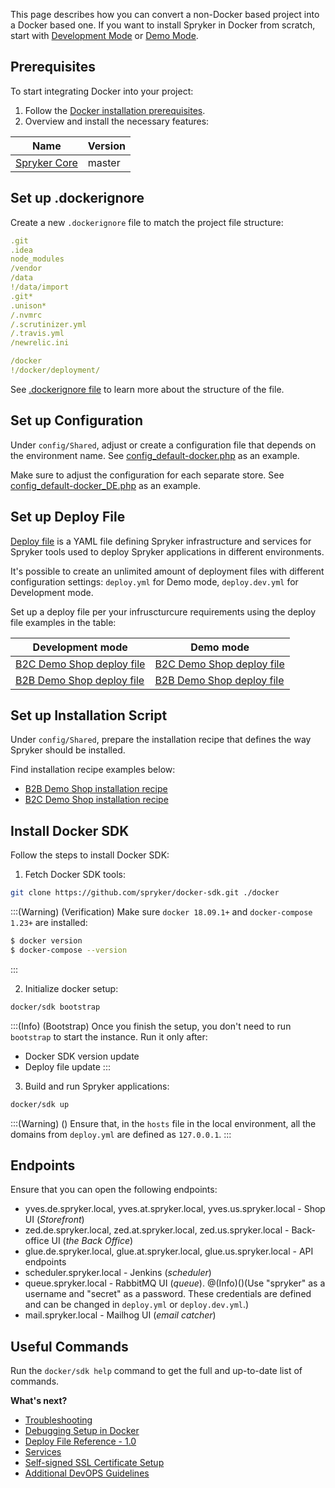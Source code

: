 This page describes how you can convert a non-Docker based project into a Docker based one. If you want to install Spryker in Docker from scratch, start with [Development Mode](https://documentation.spryker.com/docs/en/modes-overview#development-mode) or [Demo Mode](https://documentation.spryker.com/docs/en/modes-overview#demo-mode).

## Prerequisites

To start integrating Docker into your project:

1. Follow the [Docker installation prerequisites](https://documentation.spryker.com/docs/en/docker-installation-prerequisites).
2. Overview and install the necessary features:

| Name | Version | 
| --- | --- | 
| [Spryker Core](https://documentation.spryker.com/docs/en/spryker-core-feature-integration-201907) | master | 

## Set up .dockerignore

Create a new `.dockerignore` file to match the project file structure:
```yaml
.git
.idea
node_modules
/vendor
/data
!/data/import
.git*
.unison*
/.nvmrc
/.scrutinizer.yml
/.travis.yml
/newrelic.ini

/docker
!/docker/deployment/
```
See [.dockerignore file](https://docs.docker.com/engine/reference/builder/#dockerignore-file) to learn more about the structure of the file.

## Set up Configuration

Under `config/Shared`, adjust or create a configuration file that depends on the environment name. See  [config_default-docker.php](https://github.com/spryker-shop/b2c-demo-shop/blob/master/config/Shared/config_default-docker.php) as an example. 

Make sure to adjust the configuration for each separate store. See [config_default-docker_DE.php](https://github.com/spryker-shop/b2c-demo-shop/blob/master/config/Shared/config_default-docker_DE.php) as an example.

## Set up Deploy File

[Deploy file](https://documentation.spryker.com/docs/en/deploy-file-reference-10) is a YAML file defining Spryker infrastructure and services for Spryker tools used to deploy Spryker applications in different environments.

It's possible to create an unlimited amount of deployment files with different configuration settings: `deploy.yml` for Demo mode, `deploy.dev.yml` for Development mode.

Set up a deploy file per your infruscturcure requirements using the deploy file examples in the table:

| Development mode | Demo mode |
| --- | --- |
| [B2C Demo Shop deploy file](https://github.com/spryker-shop/b2c-demo-shop/blob/master/deploy.dev.yml) | [B2C Demo Shop deploy file](https://github.com/spryker-shop/b2c-demo-shop/blob/master/deploy.yml) |
| [B2B Demo Shop deploy file](https://github.com/spryker-shop/b2b-demo-shop/blob/master/deploy.dev.yml) | [B2B Demo Shop deploy file](https://github.com/spryker-shop/b2b-demo-shop/blob/master/deploy.yml) |

## Set up Installation Script

Under `config/Shared`, prepare the installation recipe that defines the way Spryker should be installed.

Find installation recipe examples below:
* [B2B Demo Shop installation recipe](https://github.com/spryker-shop/b2b-demo-shop/blob/master/deploy.yml)
* [B2C Demo Shop installation recipe](https://github.com/spryker-shop/b2c-demo-shop/blob/master/deploy.yml)

## Install Docker SDK
Follow the steps to install Docker SDK:
1. Fetch Docker SDK tools:
```bash
git clone https://github.com/spryker/docker-sdk.git ./docker
```
:::(Warning) (Verification)
Make sure `docker 18.09.1+` and `docker-compose 1.23+` are installed:

```bash
$ docker version
$ docker-compose --version
```
:::

2. Initialize docker setup:
 ```bash
docker/sdk bootstrap
```
:::(Info) (Bootstrap)
Once you finish the setup, you don't need to run `bootstrap` to start the instance. Run it only after:
* Docker SDK version update
* Deploy file update
:::
3. Build and run Spryker applications:
```bash
docker/sdk up
```

:::(Warning) ()
Ensure that, in the `hosts` file in the local environment, all the domains from `deploy.yml` are defined as `127.0.0.1`.
:::


## Endpoints

Ensure that you can open the following endpoints:

* yves.de.spryker.local, yves.at.spryker.local, yves.us.spryker.local - Shop UI (*Storefront*)
* zed.de.spryker.local, zed.at.spryker.local, zed.us.spryker.local - Back-office UI (*the Back Office*)
* glue.de.spryker.local, glue.at.spryker.local, glue.us.spryker.local - API endpoints
* scheduler.spryker.local - Jenkins (*scheduler*)
* queue.spryker.local - RabbitMQ UI (*queue*).
@(Info)()(Use "spryker" as a username and "secret" as a password. These credentials are defined and can be changed in `deploy.yml` or `deploy.dev.yml`.)
* mail.spryker.local - Mailhog UI (*email catcher*)

## Useful Commands

Run the `docker/sdk help` command to get the full and up-to-date list of commands.

**What's next?**
* [Troubleshooting](https://documentation.spryker.com/docs/en/spryker-in-docker-troubleshooting)
* [Debugging Setup in Docker](https://documentation.spryker.com/docs/en/debugging-setup-in-docker)
* [Deploy File Reference - 1.0](https://documentation.spryker.com/docs/en/deploy-file-reference-10) 
* [Services](https://documentation.spryker.com/docs/en/services)
* [Self-signed SSL Certificate Setup](https://documentation.spryker.com/docs/en/self-signed-ssl-certificate-setup) 
* [Additional DevOPS Guidelines](https://documentation.spryker.com/docs/en/additional-devops-guidelines)
